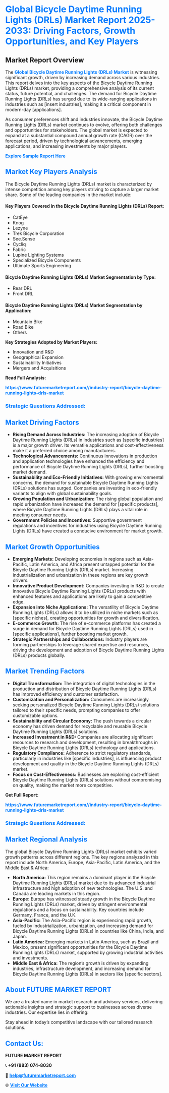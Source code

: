 <h1 style="color: #007BFF;">Global Bicycle Daytime Running Lights (DRLs) Market Report 2025-2033: Driving Factors, Growth Opportunities, and Key Players</h1>

<section id="overview">
<h2>Market Report Overview</h2>
<p>The <a href="https://www.futuremarketreport.com//industry-report/bicycle-daytime-running-lights-drls-market" style="color: #007BFF; text-decoration: none;"><strong>Global Bicycle Daytime Running Lights (DRLs) Market</strong></a> is witnessing significant growth, driven by increasing demand across various industries. This report delves into the key aspects of the Bicycle Daytime Running Lights (DRLs) market, providing a comprehensive analysis of its current status, future potential, and challenges. The demand for Bicycle Daytime Running Lights (DRLs) has surged due to its wide-ranging applications in industries such as [insert industries], making it a critical component in modern-day [applications].</p>
<p>As consumer preferences shift and industries innovate, the Bicycle Daytime Running Lights (DRLs) market continues to evolve, offering both challenges and opportunities for stakeholders. The global market is expected to expand at a substantial compound annual growth rate (CAGR) over the forecast period, driven by technological advancements, emerging applications, and increasing investments by major players.</p>
</section>

<section id="overview">
<p><a href="https://www.futuremarketreport.com//request-sample/reportId=89183" style="color: #007BFF; text-decoration: none;"><strong>Explore Sample Report Here</strong></a></p>
</section>

<section id="key-players">
<h2 style="color: #007BFF;">Market Key Players Analysis</h2>
<p>The Bicycle Daytime Running Lights (DRLs) market is characterized by intense competition among key players striving to capture a larger market share. Some of the leading companies in the market include:</p>
<h4>Key Players Covered in the Bicycle Daytime Running Lights (DRLs) Report:</h4>
<ul><li>CatEye</li><li>Knog</li><li>Lezyne</li><li>Trek Bicycle Corporation</li><li>See.Sense</li><li>Cycliq</li><li>Fabric</li><li>Lupine Lighting Systems</li><li>Specialized Bicycle Components</li><li>Ultimate Sports Engineering</li></ul>
<h4>Bicycle Daytime Running Lights (DRLs) Market Segmentation by Type:</h4>
<ul><li>Rear DRL</li><li>Front DRL</li></ul>

<h4>Bicycle Daytime Running Lights (DRLs) Market Segmentation by Application:</h4>
<ul><li>Mountain Bike</li><li>Road Bike</li><li>Others</li></ul>
<p><strong>Key Strategies Adopted by Market Players:</strong></p>
<ul>
<li>Innovation and R&D</li>
<li>Geographical Expansion</li>
<li>Sustainability Initiatives</li>
<li>Mergers and Acquisitions</li>
</ul>
</section>

<section>
<p><strong>Read Full Analysis: </strong></p><a href="https://www.futuremarketreport.com//industry-report/bicycle-daytime-running-lights-drls-market" style="color: #007BFF; text-decoration: none;"><strong>https://www.futuremarketreport.com//industry-report/bicycle-daytime-running-lights-drls-market</strong></a>
<h3 style="color: #007BFF;">Strategic Questions Addressed:</h3>
</section>

<section id="driving-factors">
<h2 style="color: #007BFF;">Market Driving Factors</h2>
<ul>
<li><strong>Rising Demand Across Industries:</strong> The increasing adoption of Bicycle Daytime Running Lights (DRLs) in industries such as [specific industries] is a major growth driver. Its versatile applications and cost-effectiveness make it a preferred choice among manufacturers.</li>
<li><strong>Technological Advancements:</strong> Continuous innovations in production and application technologies have enhanced the efficiency and performance of Bicycle Daytime Running Lights (DRLs), further boosting market demand.</li>
<li><strong>Sustainability and Eco-Friendly Initiatives:</strong> With growing environmental concerns, the demand for sustainable Bicycle Daytime Running Lights (DRLs) solutions has surged. Companies are investing in eco-friendly variants to align with global sustainability goals.</li>
<li><strong>Growing Population and Urbanization:</strong> The rising global population and rapid urbanization have increased the demand for [specific products], where Bicycle Daytime Running Lights (DRLs) plays a vital role in meeting consumer needs.</li>
<li><strong>Government Policies and Incentives:</strong> Supportive government regulations and incentives for industries using Bicycle Daytime Running Lights (DRLs) have created a conducive environment for market growth.</li>
</ul>
</section>

<section id="growth-opportunities">
<h2 style="color: #007BFF;">Market Growth Opportunities</h2>
<ul>
<li><strong>Emerging Markets:</strong> Developing economies in regions such as Asia-Pacific, Latin America, and Africa present untapped potential for the Bicycle Daytime Running Lights (DRLs) market. Increasing industrialization and urbanization in these regions are key growth drivers.</li>
<li><strong>Innovative Product Development:</strong> Companies investing in R&D to create innovative Bicycle Daytime Running Lights (DRLs) products with enhanced features and applications are likely to gain a competitive edge.</li>
<li><strong>Expansion into Niche Applications:</strong> The versatility of Bicycle Daytime Running Lights (DRLs) allows it to be utilized in niche markets such as [specific niches], creating opportunities for growth and diversification.</li>
<li><strong>E-commerce Growth:</strong> The rise of e-commerce platforms has created a surge in demand for Bicycle Daytime Running Lights (DRLs) used in [specific applications], further boosting market growth.</li>
<li><strong>Strategic Partnerships and Collaborations:</strong> Industry players are forming partnerships to leverage shared expertise and resources, driving the development and adoption of Bicycle Daytime Running Lights (DRLs) products globally.</li>
</ul>
</section>

<section id="trending-factors">
<h2 style="color: #007BFF;">Market Trending Factors</h2>
<ul>
<li><strong>Digital Transformation:</strong> The integration of digital technologies in the production and distribution of Bicycle Daytime Running Lights (DRLs) has improved efficiency and customer satisfaction.</li>
<li><strong>Customization and Personalization:</strong> Consumers are increasingly seeking personalized Bicycle Daytime Running Lights (DRLs) solutions tailored to their specific needs, prompting companies to offer customizable options.</li>
<li><strong>Sustainability and Circular Economy:</strong> The push towards a circular economy has driven demand for recyclable and reusable Bicycle Daytime Running Lights (DRLs) solutions.</li>
<li><strong>Increased Investment in R&D:</strong> Companies are allocating significant resources to research and development, resulting in breakthroughs in Bicycle Daytime Running Lights (DRLs) technology and applications.</li>
<li><strong>Regulatory Compliance:</strong> Adherence to strict regulatory standards, particularly in industries like [specific industries], is influencing product development and quality in the Bicycle Daytime Running Lights (DRLs) market.</li>
<li><strong>Focus on Cost-Effectiveness:</strong> Businesses are exploring cost-efficient Bicycle Daytime Running Lights (DRLs) solutions without compromising on quality, making the market more competitive.</li>
</ul>
</section>

<section>
<p><strong>Get Full Report: </strong></p><a href="https://www.futuremarketreport.com//industry-report/bicycle-daytime-running-lights-drls-market" style="color: #007BFF; text-decoration: none;"><strong>https://www.futuremarketreport.com//industry-report/bicycle-daytime-running-lights-drls-market</strong></a>
<h3 style="color: #007BFF;">Strategic Questions Addressed:</h3>
</section>


<section id="regional-analysis">
<h2 style="color: #007BFF;">Market Regional Analysis</h2>
<p>The global Bicycle Daytime Running Lights (DRLs) market exhibits varied growth patterns across different regions. The key regions analyzed in this report include North America, Europe, Asia-Pacific, Latin America, and the Middle East & Africa:</p>
<ul>
<li><strong>North America:</strong> This region remains a dominant player in the Bicycle Daytime Running Lights (DRLs) market due to its advanced industrial infrastructure and high adoption of new technologies. The U.S. and Canada are leading markets in this region.</li>
<li><strong>Europe:</strong> Europe has witnessed steady growth in the Bicycle Daytime Running Lights (DRLs) market, driven by stringent environmental regulations and a focus on sustainability. Key countries include Germany, France, and the U.K.</li>
<li><strong>Asia-Pacific:</strong> The Asia-Pacific region is experiencing rapid growth, fueled by industrialization, urbanization, and increasing demand for Bicycle Daytime Running Lights (DRLs) in countries like China, India, and Japan.</li>
<li><strong>Latin America:</strong> Emerging markets in Latin America, such as Brazil and Mexico, present significant opportunities for the Bicycle Daytime Running Lights (DRLs) market, supported by growing industrial activities and investments.</li>
<li><strong>Middle East & Africa:</strong> The region’s growth is driven by expanding industries, infrastructure development, and increasing demand for Bicycle Daytime Running Lights (DRLs) in sectors like [specific sectors].</li>
</ul>
</section>

<footer>
<h2 style="color: #007BFF;">About FUTURE MARKET REPORT</h2>
<p>We are a trusted name in market research and advisory services, delivering actionable insights and strategic support to businesses across diverse industries. Our expertise lies in offering:</p>

<p>Stay ahead in today’s competitive landscape with our tailored research solutions.</p>

<h2 style="color: #007BFF;">Contact Us:</h2>
<p><strong>FUTURE MARKET REPORT</strong></p>
<p>📞 <strong>+91 (883) 074-8030</strong></p>
<p>📧 <strong><a href="mailto:help@futuremarketreport.com" style="color: #007BFF;">help@futuremarketreport.com</a></strong></p>
<p>🌐 <strong><a href="https://www.futuremarketreport.com/" style="color: #007BFF;">Visit Our Website</a></strong></p>
</footer>